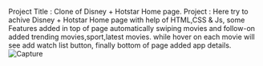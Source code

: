 Project Title : Clone of Disney + Hotstar Home page.
Project : Here try to achive Disney + Hotstar Home page with help of HTML,CSS & Js, some Features added in top of page automatically swiping movies and follow-on added
trending movies,sport,latest movies. while hover on each movie will see add watch list button, finally bottom of page added app details.
![Capture](https://github.com/user-attachments/assets/0a65112b-d035-4952-851b-0b3bcbb18928)
